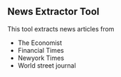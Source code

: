 ## News Extractor Tool

This tool extracts news articles from

- The Economist
- Financial Times
- Newyork Times
- World street journal

